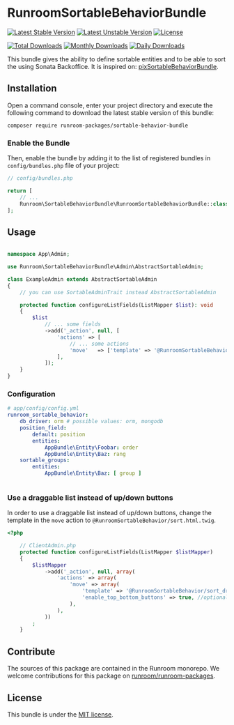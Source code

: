 RunroomSortableBehaviorBundle
========================

[![Latest Stable Version](https://poser.pugx.org/runroom-packages/sortable-behavior-bundle/v/stable)](https://packagist.org/packages/runroom-packages/sortable-behavior-bundle)
[![Latest Unstable Version](https://poser.pugx.org/runroom-packages/sortable-behavior-bundle/v/unstable)](https://packagist.org/packages/runroom-packages/sortable-behavior-bundle)
[![License](https://poser.pugx.org/runroom-packages/sortable-behavior-bundle/license)](https://packagist.org/packages/runroom-packages/sortable-behavior-bundle)

[![Total Downloads](https://poser.pugx.org/runroom-packages/sortable-behavior-bundle/downloads)](https://packagist.org/packages/runroom-packages/sortable-behavior-bundle)
[![Monthly Downloads](https://poser.pugx.org/runroom-packages/sortable-behavior-bundle/d/monthly)](https://packagist.org/packages/runroom-packages/sortable-behavior-bundle)
[![Daily Downloads](https://poser.pugx.org/runroom-packages/sortable-behavior-bundle/d/daily)](https://packagist.org/packages/runroom-packages/sortable-behavior-bundle)

This bundle gives the ability to define sortable entities and to be able to sort the using Sonata Backoffice. It is inspired on: [pixSortableBehaviorBundle](https://github.com/pix-digital/pixSortableBehaviorBundle).

## Installation

Open a command console, enter your project directory and execute the following command to download the latest stable version of this bundle:

```
composer require runroom-packages/sortable-behavior-bundle
```

### Enable the Bundle

Then, enable the bundle by adding it to the list of registered bundles in `config/bundles.php` file of your project:

```php
// config/bundles.php

return [
    // ...
    Runroom\SortableBehaviorBundle\RunroomSortableBehaviorBundle::class => ['all' => true],
];
```

## Usage

```php

namespace App\Admin;

use Runroom\SortableBehaviorBundle\Admin\AbstractSortableAdmin;

class ExampleAdmin extends AbstractSortableAdmin
{
    // you can use SortableAdminTrait instead AbstractSortableAdmin

    protected function configureListFields(ListMapper $list): void
    {
        $list
            // ... some fields
            ->add('_action', null, [
                'actions' => [
                    // ... some actions 
                    'move'   => ['template' => '@RunroomSortableBehavior/sort.html.twig'],
                ],
            ]);
    }
}
```

### Configuration
```yaml
# app/config/config.yml
runroom_sortable_behavior:
    db_driver: orm # possible values: orm, mongodb 
    position_field:
        default: position
        entities:
            AppBundle\Entity\Foobar: order
            AppBundle\Entity\Baz: rang
    sortable_groups:
        entities:
            AppBundle\Entity\Baz: [ group ]
            
```

### Use a draggable list instead of up/down buttons

In order to use a draggable list instead of up/down buttons, change the template in the `move` action to `@RunroomSortableBehavior/sort.html.twig`.

```php
<?php

    // ClientAdmin.php
    protected function configureListFields(ListMapper $listMapper)
    {
        $listMapper
            ->add('_action', null, array(
                'actions' => array(
                    'move' => array(
                        'template' => '@RunroomSortableBehavior/sort_drag_drop.html.twig',
                        'enable_top_bottom_buttons' => true, //optional
                    ),
                ),
            ))
        ;
    }
```
## Contribute

The sources of this package are contained in the Runroom monorepo. We welcome contributions for this package on [runroom/runroom-packages](https://github.com/Runroom/runroom-packages).

## License

This bundle is under the [MIT license](LICENSE).
